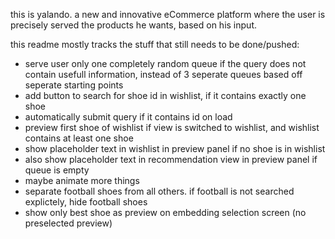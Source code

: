 this is yalando. a new and innovative eCommerce platform where the user is precisely served the products he wants, based on his input.

this readme mostly tracks the stuff that still needs to be done/pushed:
- serve user only one completely random queue if the query does not contain usefull information, instead of 3 seperate queues based off seperate starting points
- add button to search for shoe id in wishlist, if it contains exactly one shoe
- automatically submit query if it contains id on load
- preview first shoe of wishlist if view is switched to wishlist, and wishlist contains at least one shoe
- show placeholder text in wishlist in preview panel if no shoe is in wishlist
- also show placeholder text in recommendation view in preview panel if queue is empty
- maybe animate more things
- separate football shoes from all others. if football is not searched explictely, hide football shoes
- show only best shoe as preview on embedding selection screen (no preselected preview)
